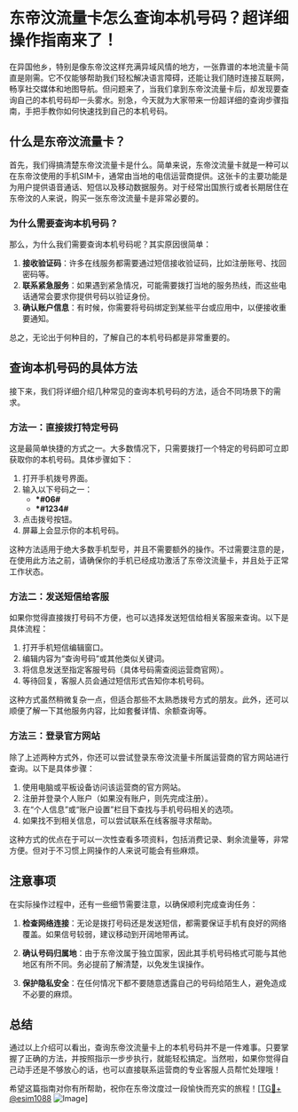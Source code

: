 # 东帝汶流量卡怎么查询本机号码？超详细操作指南来了！

在异国他乡，特别是像东帝汶这样充满异域风情的地方，一张靠谱的本地流量卡简直是刚需。它不仅能够帮助我们轻松解决语言障碍，还能让我们随时连接互联网，畅享社交媒体和地图导航。但问题来了，当我们拿到东帝汶流量卡后，却发现要查询自己的本机号码却一头雾水。别急，今天就为大家带来一份超详细的查询步骤指南，手把手教你如何快速找到自己的本机号码。

## 什么是东帝汶流量卡？

首先，我们得搞清楚东帝汶流量卡是什么。简单来说，东帝汶流量卡就是一种可以在东帝汶使用的手机SIM卡，通常由当地的电信运营商提供。这张卡的主要功能是为用户提供语音通话、短信以及移动数据服务。对于经常出国旅行或者长期居住在东帝汶的人来说，购买一张东帝汶流量卡是非常必要的。

### 为什么需要查询本机号码？

那么，为什么我们需要查询本机号码呢？其实原因很简单：

1. **接收验证码**：许多在线服务都需要通过短信接收验证码，比如注册账号、找回密码等。
2. **联系紧急服务**：如果遇到紧急情况，可能需要拨打当地的服务热线，而这些电话通常会要求你提供号码以验证身份。
3. **确认账户信息**：有时候，你需要将号码绑定到某些平台或应用中，以便接收重要通知。

总之，无论出于何种目的，了解自己的本机号码都是非常重要的。

## 查询本机号码的具体方法

接下来，我们将详细介绍几种常见的查询本机号码的方法，适合不同场景下的需求。

### 方法一：直接拨打特定号码

这是最简单快捷的方式之一。大多数情况下，只需要拨打一个特定的号码即可立即获取你的本机号码。具体步骤如下：

1. 打开手机拨号界面。
2. 输入以下号码之一：
   - **\*#06#**
   - **\*#1234#**
3. 点击拨号按钮。
4. 屏幕上会显示你的本机号码。

这种方法适用于绝大多数手机型号，并且不需要额外的操作。不过需要注意的是，在使用此方法之前，请确保你的手机已经成功激活了东帝汶流量卡，并且处于正常工作状态。

### 方法二：发送短信给客服

如果你觉得直接拨打号码不方便，也可以选择发送短信给相关客服来查询。以下是具体流程：

1. 打开手机短信编辑窗口。
2. 编辑内容为“查询号码”或其他类似关键词。
3. 将信息发送至指定客服号码（具体号码需查阅运营商官网）。
4. 等待回复，客服人员会通过短信形式告知你本机号码。

这种方式虽然稍微复杂一点，但适合那些不太熟悉拨号方式的朋友。此外，还可以顺便了解一下其他服务内容，比如套餐详情、余额查询等。

### 方法三：登录官方网站

除了上述两种方式外，你还可以尝试登录东帝汶流量卡所属运营商的官方网站进行查询。以下是具体步骤：

1. 使用电脑或平板设备访问该运营商的官方网站。
2. 注册并登录个人账户（如果没有账户，则先完成注册）。
3. 在“个人信息”或“账户设置”栏目下查找与手机号码相关的选项。
4. 如果找不到相关信息，可以尝试联系在线客服寻求帮助。

这种方式的优点在于可以一次性查看多项资料，包括消费记录、剩余流量等，非常方便。但对于不习惯上网操作的人来说可能会有些麻烦。

## 注意事项

在实际操作过程中，还有一些细节需要注意，以确保顺利完成查询任务：

1. **检查网络连接**：无论是拨打号码还是发送短信，都需要保证手机有良好的网络覆盖。如果信号较弱，建议移动到开阔地带再试。
   
2. **确认号码归属地**：由于东帝汶属于独立国家，因此其手机号码格式可能与其他地区有所不同。务必提前了解清楚，以免发生误操作。
   
3. **保护隐私安全**：在任何情况下都不要随意透露自己的号码给陌生人，避免造成不必要的麻烦。

## 总结

通过以上介绍可以看出，查询东帝汶流量卡上的本机号码并不是一件难事。只要掌握了正确的方法，并按照指示一步步执行，就能轻松搞定。当然啦，如果你觉得自己动手还是不够放心的话，也可以直接联系运营商的专业客服人员帮忙处理哦！

希望这篇指南对你有所帮助，祝你在东帝汶度过一段愉快而充实的旅程！[[TG💪+ @esim1088](https://t.me/s/esim1088) ![Image](https://i.postimg.cc/4NQfJmqS/Snipaste-2025-05-13-00-14-12.png)]